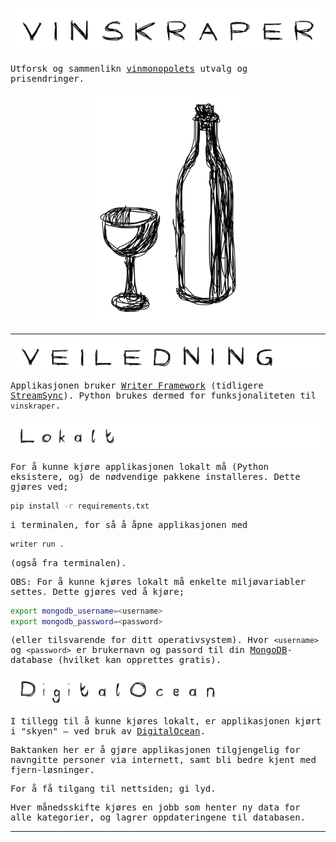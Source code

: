 <body style="font-family:monospace;">


![Vinskraper](./static/vinskraper.jpg)

Utforsk og sammenlikn [vinmonopolets](https://www.vinmonopolet.no) utvalg og prisendringer.

<div style="text-align: center;">
    <img src="./static/logo.jpg" style="width: 50%;">
</div>

---

![Veiledning](./static/veiledning.jpg)

Applikasjonen bruker [Writer Framework](https://dev.writer.com/framework/introduction)
(tidligere [StreamSync](https://pypi.org/project/streamsync/)). Python brukes dermed for
funksjonaliteten til `vinskraper`.

![Lokalt](./static/lokalt.jpg)

For å kunne kjøre applikasjonen lokalt må (Python eksistere, og) de nødvendige pakkene
installeres. Dette gjøres ved;

```bash
pip install -r requirements.txt
```

i terminalen, for så å åpne applikasjonen med

```bash
writer run .
```

(også fra terminalen).

OBS: For å kunne kjøres lokalt må enkelte miljøvariabler settes. Dette gjøres ved å kjøre;

```bash
export mongodb_username=<username>
export mongodb_password=<password>
```

(eller tilsvarende for ditt operativsystem). Hvor `<username>` og `<password>` er brukernavn og passord til din [MongoDB](https://www.mongodb.com)-database (hvilket kan opprettes gratis).

![DigitalOcean](./static/DigitalOcean.jpg)

I tillegg til å kunne kjøres lokalt, er applikasjonen kjørt i "skyen" – ved bruk av
[DigitalOcean](https://www.digitalocean.com).

Baktanken her er å gjøre applikasjonen tilgjengelig for navngitte personer via internett, samt
bli bedre kjent med fjern-løsninger.

For å få tilgang til nettsiden; gi lyd.

Hver månedsskifte kjøres en jobb som henter ny data for alle kategorier, og lagrer oppdateringene til databasen.

---

</body>
